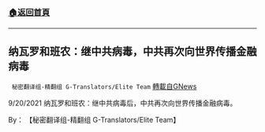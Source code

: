 ###  [:house:返回首頁](https://github.com/ourhimalayas/txt)
---


## 纳瓦罗和班农：继中共病毒，中共再次向世界传播金融病毒
` 秘密翻译组-精翻组 G-Translators/Elite Team` [轉載自GNews](https://gnews.org/zh-hans/1554081/)

9/20/2021 纳瓦罗和班农：继中共病毒后，中共再次向世界传播金融病毒。

By： 【秘密翻译组-精翻组 G-Translators/Elite Team】
